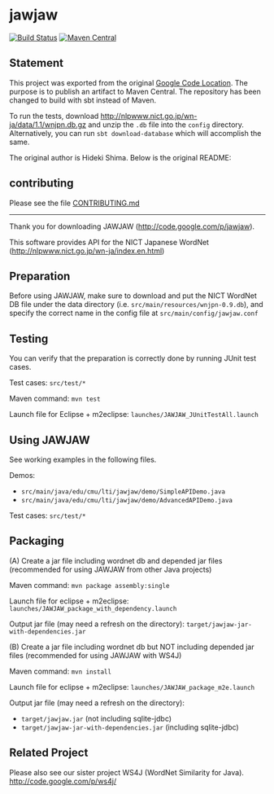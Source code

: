 # jawjaw

[![Build Status](https://travis-ci.org/Sciss/jawjaw.svg?branch=master)](https://travis-ci.org/Sciss/jawjaw)
[![Maven Central](https://maven-badges.herokuapp.com/maven-central/de.sciss/jawjaw/badge.svg)](https://maven-badges.herokuapp.com/maven-central/de.sciss/jawjaw)

## Statement

This project was exported from the original [Google Code Location](http://code.google.com/p/jawjaw).
The purpose is to publish an artifact to Maven Central. The repository has been changed to
build with sbt instead of Maven.

To run the tests, download http://nlpwww.nict.go.jp/wn-ja/data/1.1/wnjpn.db.gz
and unzip the `.db` file into the `config` directory. Alternatively, you can run
`sbt download-database` which will accomplish the same.

The original author is Hideki Shima. Below is the original README:

## contributing

Please see the file [CONTRIBUTING.md](CONTRIBUTING.md)

-----

Thank you for downloading JAWJAW (http://code.google.com/p/jawjaw).

This software provides API for the NICT Japanese WordNet
(http://nlpwww.nict.go.jp/wn-ja/index.en.html)

## Preparation

Before using JAWJAW, make sure to download and put the NICT WordNet DB file 
under the data directory (i.e. `src/main/resources/wnjpn-0.9.db`), 
and specify the correct name in the config file at 
`src/main/config/jawjaw.conf`

## Testing

You can verify that the preparation is correctly done by running
JUnit test cases. 

Test cases:
  `src/test/*`
   
Maven command:
  `mvn test`

Launch file for Eclipse + m2eclipse:
  `launches/JAWJAW_JUnitTestAll.launch`

## Using JAWJAW

See working examples in the following files.

Demos:

 - `src/main/java/edu/cmu/lti/jawjaw/demo/SimpleAPIDemo.java`
 - `src/main/java/edu/cmu/lti/jawjaw/demo/AdvancedAPIDemo.java`

Test cases:
  `src/test/*`

## Packaging

(A) Create a jar file including wordnet db and depended jar files
(recommended for using JAWJAW from other Java projects)

Maven command: 
  `mvn package assembly:single`

Launch file for eclipse + m2eclipse: 
  `launches/JAWJAW_package_with_dependency.launch`

Output jar file (may need a refresh on the directory):
  `target/jawjaw-jar-with-dependencies.jar`


(B) Create a jar file including wordnet db but NOT including depended jar files
(recommended for using JAWJAW with WS4J)

Maven command: 
  `mvn install`

Launch file for eclipse + m2eclipse: 
  `launches/JAWJAW_package_m2e.launch`

Output jar file (may need a refresh on the directory):

 - `target/jawjaw.jar` (not including sqlite-jdbc)
 - `target/jawjaw-jar-with-dependencies.jar` (including sqlite-jdbc)

## Related Project

Please also see our sister project WS4J (WordNet Similarity for Java).
http://code.google.com/p/ws4j/
